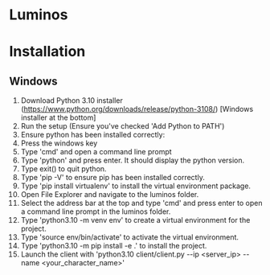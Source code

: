 Luminos
===========
# Installation

## Windows

1. Download Python 3.10 installer (https://www.python.org/downloads/release/python-3108/) [Windows installer at the bottom]
2. Run the setup (Ensure you've checked 'Add Python to PATH')
3. Ensure python has been installed correctly:
4. Press the windows key
5. Type 'cmd' and open a command line prompt
6. Type 'python' and press enter. It should display the python version.
7. Type exit() to quit python.
8. Type 'pip -V' to ensure pip has been installed correctly.
9. Type 'pip install virtualenv' to install the virtual environment package.
10. Open File Explorer and navigate to the luminos folder.
11. Select the address bar at the top and type 'cmd' and press enter to open a command line prompt in the luminos folder.
12. Type 'python3.10 -m venv env' to create a virtual environment for the project.
13. Type 'source env/bin/activate' to activate the virtual environment.
14. Type 'python3.10 -m pip install -e .' to install the project.
15. Launch the client with 'python3.10 client/client.py --ip <server_ip> --name <your_character_name>'
